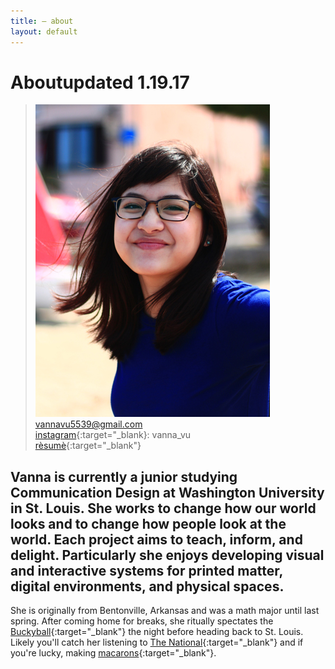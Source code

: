 ```yaml
---
title: — about
layout: default
---
```


<h1 id="about"><span id="title">About</span><span id="date">updated 1.19.17</span></h1>

>![portrait](/images/portrait.jpg)  
vannavu5539@gmail.com  
[instagram](http://instagram.com/vanna_vu){:target="_blank}: vanna_vu  
[r&egrave;sum&egrave;](/documents/resume_spring17_vannavu.pdf){:target="_blank"}     

## Vanna is currently a junior studying Communication Design at Washington University in St. Louis. She works to change how our world looks and to change how people look at the world. Each project aims to teach, inform, and delight. Particularly she enjoys developing visual and interactive systems for printed matter, digital environments, and physical spaces.  

She is originally from Bentonville, Arkansas and was a math major until last spring. After coming home for breaks, she ritually spectates the [Buckyball](https://crystalbridges.org/blog/welcome-home-buckyball/){:target="_blank"} the night before heading back to St. Louis. Likely you'll catch her listening to [The National](https://www.youtube.com/watch?v=i8yehVUF8h0){:target="_blank"} and if you're lucky, making [macarons](../images/macaronmadness.jpg){:target="_blank"}. 